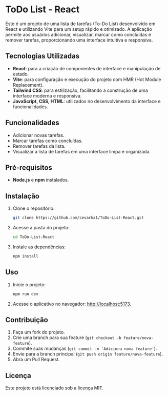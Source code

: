 # ToDo List - React

Este é um projeto de uma lista de tarefas (To-Do List) desenvolvido em React e utilizando Vite para um setup rápido e otimizado. A aplicação permite aos usuários adicionar, visualizar, marcar como concluídas e remover tarefas, proporcionando uma interface intuitiva e responsiva.

## Tecnologias Utilizadas

- **React**: para a criação de componentes de interface e manipulação de estado.
- **Vite**: para configuração e execução do projeto com HMR (Hot Module Replacement).
- **Tailwind CSS**: para estilização, facilitando a construção de uma interface moderna e responsiva.
- **JavaScript, CSS, HTML**: utilizados no desenvolvimento da interface e funcionalidades.

## Funcionalidades

- Adicionar novas tarefas.
- Marcar tarefas como concluídas.
- Remover tarefas da lista.
- Visualizar a lista de tarefas em uma interface limpa e organizada.

## Pré-requisitos

- **Node.js** e **npm** instalados.

## Instalação

1. Clone o repositório:
   ```bash
   git clone https://github.com/cesarka1/ToDo-List-React.git
   ```
2. Acesse a pasta do projeto:
   ```bash
   cd ToDo-List-React
   ```
3. Instale as dependências:
   ```bash
   npm install
   ```

## Uso

1. Inicie o projeto:
   ```bash
   npm run dev
   ```
2. Acesse o aplicativo no navegador: [http://localhost:5173](http://localhost:5173).

## Contribuição

1. Faça um fork do projeto.
2. Crie uma branch para sua feature (`git checkout -b feature/nova-feature`).
3. Commite suas mudanças (`git commit -m 'Adiciona nova feature'`).
4. Envie para a branch principal (`git push origin feature/nova-feature`).
5. Abra um Pull Request.

## Licença

Este projeto está licenciado sob a licença MIT. 

